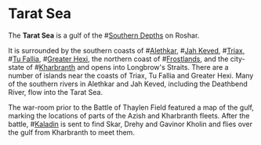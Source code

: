 # Tarat Sea

The **Tarat Sea** is a gulf of the #[Southern Depths](locations/southern-depths) on Roshar.

It is surrounded by the southern coasts of #[Alethkar](locations/alethkar), #[Jah Keved](locations/jah-keved), #[Triax](locations/triax), #[Tu Fallia](locations/tu-fallia), #[Greater Hexi](locations/greater-hexi), the northern coast of #[Frostlands](locations/frostlands), and the city-state of #[Kharbranth](locations/kharbranth) and opens into Longbrow's Straits. There are a number of islands near the coasts of Triax, Tu Fallia and Greater Hexi. Many of the southern rivers in Alethkar and Jah Keved, including the Deathbend River, flow into the Tarat Sea.

The war-room prior to the Battle of Thaylen Field featured a map of the gulf, marking the locations of parts of the Azish and Kharbranth fleets. After the battle, #[Kaladin](characters/kaladin) is sent to find Skar, Drehy and Gavinor Kholin and flies over the gulf from Kharbranth to meet them.
